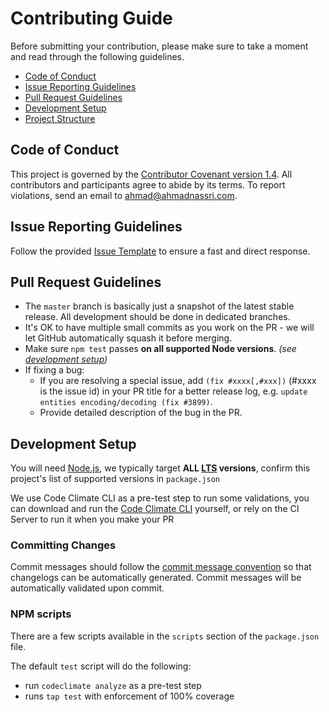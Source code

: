 # Contributing Guide

Before submitting your contribution, please make sure to take a moment and read through the following guidelines.

- [Code of Conduct](#code-of-conduct)
- [Issue Reporting Guidelines](#issue-reporting-guidelines)
- [Pull Request Guidelines](#pull-request-guidelines)
- [Development Setup](#development-setup)
- [Project Structure](#project-structure)

## Code of Conduct

This project is governed by the [Contributor Covenant version 1.4][code-of-conduct]. All contributors and participants agree to abide by its terms. To report violations, send an email to ahmad@ahmadnassri.com.

## Issue Reporting Guidelines

Follow the provided [Issue Template](./ISSUE_TEMPLATE.md) to ensure a fast and direct response.

## Pull Request Guidelines

- The `master` branch is basically just a snapshot of the latest stable release. All development should be done in dedicated branches.
- It's OK to have multiple small commits as you work on the PR - we will let GitHub automatically squash it before merging.
- Make sure `npm test` passes **on all supported Node versions**. _(see [development setup](#development-setup))_
- If fixing a bug:
  - If you are resolving a special issue, add `(fix #xxxx[,#xxx])` (#xxxx is the issue id) in your PR title for a better release log, e.g. `update entities encoding/decoding (fix #3899)`.
  - Provide detailed description of the bug in the PR.

## Development Setup

You will need [Node.js](http://nodejs.org), we typically target **ALL [LTS][lts] versions**, confirm this project's list of supported versions in `package.json`

We use Code Climate CLI as a pre-test step to run some validations, you can download and run the [Code Climate CLI](https://github.com/codeclimate/codeclimate) yourself, or rely on the CI Server to run it when you make your PR

### Committing Changes

Commit messages should follow the [commit message convention](./COMMIT_CONVENTION.md) so that changelogs can be automatically generated. Commit messages will be automatically validated upon commit.

### NPM scripts

There are a few scripts available in the `scripts` section of the `package.json` file.

The default `test` script will do the following:

- run `codeclimate analyze` as a pre-test step
- runs `tap test` with enforcement of 100% coverage

[code-of-conduct]: ./CODE_OF_CONDUCT.md
[lts]: https://github.com/nodejs/Release
